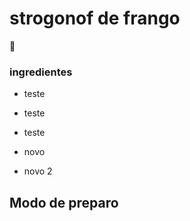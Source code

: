 # strogonof de frango

:chicken:



### ingredientes

- teste

- teste

- teste
- novo
- novo 2



## Modo de preparo




